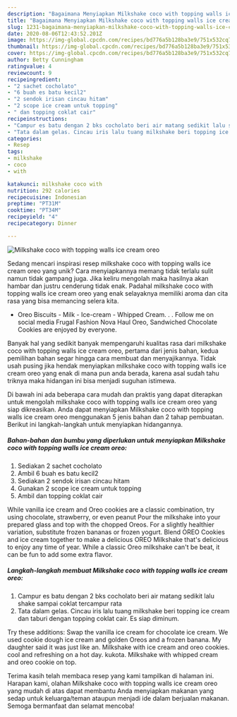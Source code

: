 ```yaml
---
description: "Bagaimana Menyiapkan Milkshake coco with topping walls ice cream oreo, Bisa Manjain Lidah"
title: "Bagaimana Menyiapkan Milkshake coco with topping walls ice cream oreo, Bisa Manjain Lidah"
slug: 1231-bagaimana-menyiapkan-milkshake-coco-with-topping-walls-ice-cream-oreo-bisa-manjain-lidah
date: 2020-08-06T12:43:52.201Z
image: https://img-global.cpcdn.com/recipes/bd776a5b128ba3e9/751x532cq70/milkshake-coco-with-topping-walls-ice-cream-oreo-foto-resep-utama.jpg
thumbnail: https://img-global.cpcdn.com/recipes/bd776a5b128ba3e9/751x532cq70/milkshake-coco-with-topping-walls-ice-cream-oreo-foto-resep-utama.jpg
cover: https://img-global.cpcdn.com/recipes/bd776a5b128ba3e9/751x532cq70/milkshake-coco-with-topping-walls-ice-cream-oreo-foto-resep-utama.jpg
author: Betty Cunningham
ratingvalue: 4
reviewcount: 9
recipeingredient:
- "2 sachet cocholato"
- "6 buah es batu kecil2"
- "2 sendok irisan cincau hitam"
- "2 scope ice cream untuk topping"
- " dan topping coklat cair"
recipeinstructions:
- "Campur es batu dengan 2 bks cocholato beri air matang sedikit lalu shake sampai coklat tercampur rata"
- "Tata dalam gelas. Cincau iris lalu tuang milkshake beri topping ice cream dan taburi dengan topping coklat cair. Es siap diminum."
categories:
- Resep
tags:
- milkshake
- coco
- with

katakunci: milkshake coco with 
nutrition: 292 calories
recipecuisine: Indonesian
preptime: "PT31M"
cooktime: "PT34M"
recipeyield: "4"
recipecategory: Dinner

---
```



![Milkshake coco with topping walls ice cream oreo](https://img-global.cpcdn.com/recipes/bd776a5b128ba3e9/751x532cq70/milkshake-coco-with-topping-walls-ice-cream-oreo-foto-resep-utama.jpg)

Sedang mencari inspirasi resep milkshake coco with topping walls ice cream oreo yang unik? Cara menyiapkannya memang tidak terlalu sulit namun tidak gampang juga. Jika keliru mengolah maka hasilnya akan hambar dan justru cenderung tidak enak. Padahal milkshake coco with topping walls ice cream oreo yang enak selayaknya memiliki aroma dan cita rasa yang bisa memancing selera kita.

- Oreo Biscuits - Milk - Ice-cream - Whipped Cream. . . Follow me on social media Frugal Fashion Nova Haul Oreo, Sandwiched Chocolate Cookies are enjoyed by everyone.

Banyak hal yang sedikit banyak mempengaruhi kualitas rasa dari milkshake coco with topping walls ice cream oreo, pertama dari jenis bahan, kedua pemilihan bahan segar hingga cara membuat dan menyajikannya. Tidak usah pusing jika hendak menyiapkan milkshake coco with topping walls ice cream oreo yang enak di mana pun anda berada, karena asal sudah tahu triknya maka hidangan ini bisa menjadi suguhan istimewa.


Di bawah ini ada beberapa cara mudah dan praktis yang dapat diterapkan untuk mengolah milkshake coco with topping walls ice cream oreo yang siap dikreasikan. Anda dapat menyiapkan Milkshake coco with topping walls ice cream oreo menggunakan 5 jenis bahan dan 2 tahap pembuatan. Berikut ini langkah-langkah untuk menyiapkan hidangannya.

<!--inarticleads1-->

##### Bahan-bahan dan bumbu yang diperlukan untuk menyiapkan Milkshake coco with topping walls ice cream oreo:

1. Sediakan 2 sachet cocholato
1. Ambil 6 buah es batu kecil2
1. Sediakan 2 sendok irisan cincau hitam
1. Gunakan 2 scope ice cream untuk topping
1. Ambil  dan topping coklat cair


While vanilla ice cream and Oreo cookies are a classic combination, try using chocolate, strawberry, or even peanut Pour the milkshake into your prepared glass and top with the chopped Oreos. For a slightly healthier variation, substitute frozen bananas or frozen yogurt. Blend OREO Cookies and ice cream together to make a delicious OREO Milkshake that&#39;s delicious to enjoy any time of year. While a classic Oreo milkshake can&#39;t be beat, it can be fun to add some extra flavor. 

<!--inarticleads2-->

##### Langkah-langkah membuat Milkshake coco with topping walls ice cream oreo:

1. Campur es batu dengan 2 bks cocholato beri air matang sedikit lalu shake sampai coklat tercampur rata
1. Tata dalam gelas. Cincau iris lalu tuang milkshake beri topping ice cream dan taburi dengan topping coklat cair. Es siap diminum.


Try these additions: Swap the vanilla ice cream for chocolate ice cream. We used cookie dough ice cream and golden Oreos and a frozen banana. My daughter said it was just like an. Milkshake with ice cream and oreo cookies. cool and refreshing on a hot day. kukota. Milkshake with whipped cream and oreo cookie on top. 

Terima kasih telah membaca resep yang kami tampilkan di halaman ini. Harapan kami, olahan Milkshake coco with topping walls ice cream oreo yang mudah di atas dapat membantu Anda menyiapkan makanan yang sedap untuk keluarga/teman ataupun menjadi ide dalam berjualan makanan. Semoga bermanfaat dan selamat mencoba!
